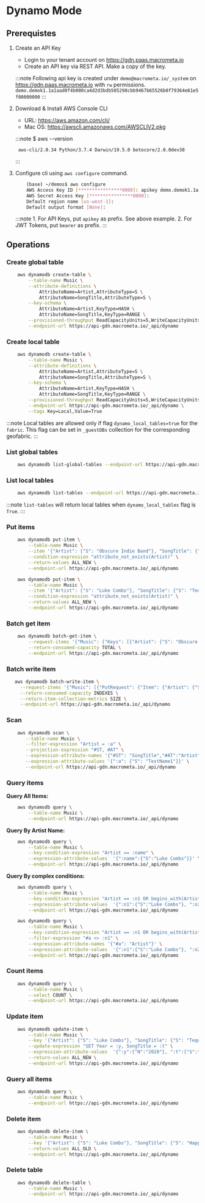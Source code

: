 # Dynamo Mode

## Prerequistes

1. Create an API Key
    * Login to your tenant account on https://gdn.paas.macrometa.io
    * Create an API key via REST API. Make a copy of the key.

    :::note
        Following api key is created under `demo@macrometa.io/_system` on https://gdn.paas.macrometa.io with `rw` permissions.
        ```
            demo.demok1.1a1aad0f4b000ca4d2d3bdb505298cbb9467b65526b0f79364e61e5f00000000
        ```
    :::

2. Download & Install AWS Console CLI
    * URL: https://aws.amazon.com/cli/
    * Mac OS: https://awscli.amazonaws.com/AWSCLIV2.pkg

    :::note
        $ aws --version

        aws-cli/2.0.34 Python/3.7.4 Darwin/19.5.0 botocore/2.0.0dev38
    :::

3. Configure cli using `aws configure` command.

    ```bash
        (base) ~/demos$ aws configure
        AWS Access Key ID [****************0000]: apikey demo.demok1.1a1aad0f4b000ca4d2d3bdb505298cbb9467b65526b0f79364e61e5f00000000
        AWS Secret Access Key [****************0000]: 
        Default region name [us-west-1]: 
        Default output format [None]: 
    ```

    :::note
        1. For API Keys, put `apikey` as prefix. See above example.
        2. For JWT Tokens, put `bearer` as prefix.
    :::

## Operations

### Create global table

```bash
    aws dynamodb create-table \
        --table-name Music \
        --attribute-definitions \
            AttributeName=Artist,AttributeType=S \
            AttributeName=SongTitle,AttributeType=S \
        --key-schema \
            AttributeName=Artist,KeyType=HASH \
            AttributeName=SongTitle,KeyType=RANGE \
        --provisioned-throughput ReadCapacityUnits=5,WriteCapacityUnits=5 \
        --endpoint-url https://api-gdn.macrometa.io/_api/dynamo
```

### Create local table

```bash
    aws dynamodb create-table \
        --table-name Music \
        --attribute-definitions \
            AttributeName=Artist,AttributeType=S \
            AttributeName=SongTitle,AttributeType=S \
        --key-schema \
            AttributeName=Artist,KeyType=HASH \
            AttributeName=SongTitle,KeyType=RANGE \
        --provisioned-throughput ReadCapacityUnits=5,WriteCapacityUnits=5 \
        --endpoint-url https://api-gdn.macrometa.io/_api/dynamo \
        --tags Key=Local,Value=True
```

:::note
Local tables are allowed only if flag `dynamo_local_tables=true` for the `fabric`. 
This flag can be set in `_guestDBs` collection for the corresponding geofabric.
:::

### List global tables

```bash
    aws dynamodb list-global-tables --endpoint-url https://api-gdn.macrometa.io/_api/dynamo
```

### List local tables

```bash
    aws dynamodb list-tables --endpoint-url https://api-gdn.macrometa.io/_api/dynamo
```

:::note
`list-tables` will return local tables when `dynamo_local_tables` flag is `True`.
:::

### Put items

```bash
    aws dynamodb put-item \
        --table-name Music \
        --item '{"Artist": {"S": "Obscure Indie Band"}, "SongTitle": {"S": "Call Me Today"}}' \
        --condition-expression "attribute_not_exists(Artist)" \
        --return-values ALL_NEW \
        --endpoint-url https://api-gdn.macrometa.io/_api/dynamo
```

```bash
    aws dynamodb put-item \
        --table-name Music \
        --item '{"Artist": {"S": "Luke Combs"}, "SongTitle": {"S": "Tequila"}}' \
        --condition-expression "attribute_not_exists(Artist)" \
        --return-values ALL_NEW \
        --endpoint-url https://api-gdn.macrometa.io/_api/dynamo
```

### Batch get item

```bash
    aws dynamodb batch-get-item \
        --request-items '{"Music": {"Keys": [{"Artist": {"S": "Obscure Indie Band"},"SongTitle": {"S": "Call Me Today"}},{"Artist": {"S": "Luke Combs"},"SongTitle": {"S": "Tequila"}}],"ProjectionExpression":"Artist"}}' \
        --return-consumed-capacity TOTAL \
        --endpoint-url https://api-gdn.macrometa.io/_api/dynamo
```

### Batch write item

```bash
   aws dynamodb batch-write-item \
     --request-items '{"Music": [{"PutRequest": {"Item": {"Artist": {"S": "TestName1"},"SongTitle": {"S": "The Best1"}}}},{"PutRequest": {"Item": {"Artist": {"S": "TestName2"},"SongTitle": {"S": "The Best2"}}}}]}' \
     --return-consumed-capacity INDEXES \
     --return-item-collection-metrics SIZE \
     --endpoint-url https://api-gdn.macrometa.io/_api/dynamo
```

### Scan

```bash
    aws dynamodb scan \
       --table-name Music \
       --filter-expression "Artist = :a" \
       --projection-expression "#ST, #AT" \
       --expression-attribute-names '{"#ST": "SongTitle","#AT":"Artist"}' \
       --expression-attribute-values '{":a": {"S": "TestName1"}}' \
       --endpoint-url https://api-gdn.macrometa.io/_api/dynamo
```

### Query items

**Query All Items:**

```bash
    aws dynamodb query \
        --table-name Music \
        --endpoint-url https://api-gdn.macrometa.io/_api/dynamo
```

**Query By Artist Name:**

```bash
    aws dynamodb query \
        --table-name Music \
        --key-condition-expression "Artist == :name" \
        --expression-attribute-values  '{":name":{"S":"Luke Combs"}}' \
        --endpoint-url https://api-gdn.macrometa.io/_api/dynamo
```

**Query By complex conditions:**

```bash
    aws dynamodb query \
        --table-name Music \
        --key-condition-expression "Artist == :n1 OR begins_with(Artist, :n2)" \
        --expression-attribute-values  '{":n1":{"S":"Luke Combs"}, ":n2":{"S":"Obscure"}}' \
        --endpoint-url https://api-gdn.macrometa.io/_api/dynamo  
```

```bash
    aws dynamodb query \
        --table-name Music \
        --key-condition-expression "Artist == :n1 OR begins_with(Artist, :n2)" \
        --filter-expression "#a <> :n1" \
        --expression-attribute-names '{"#a": "Artist"}' \
        --expression-attribute-values  '{":n1":{"S":"Luke Combs"}, ":n2":{"S":"Obscure"}}' \
        --endpoint-url https://api-gdn.macrometa.io/_api/dynamo
```

### Count items

```bash
    aws dynamodb query \
        --table-name Music \
        --select COUNT \
        --endpoint-url https://api-gdn.macrometa.io/_api/dynamo
```

### Update item

```bash
    aws dynamodb update-item \
        --table-name Music \
        --key '{"Artist": {"S": "Luke Combs"}, "SongTitle": {"S": "Tequila"}}' \
        --update-expression "SET Year = :y, SongTitle = :t" \
        --expression-attribute-values  '{":y":{"N":"2020"}, ":t":{"S":"Happy Day"}}' \
        --return-values ALL_NEW \
        --endpoint-url https://api-gdn.macrometa.io/_api/dynamo
```

### Query all items

```bash
    aws dynamodb query \
        --table-name Music \
        --endpoint-url https://api-gdn.macrometa.io/_api/dynamo
```

### Delete item

```bash
    aws dynamodb delete-item \
        --table-name Music \
        --key '{"Artist": {"S": "Luke Combs"}, "SongTitle": {"S": "Happy Day"}}' \
        --return-values ALL_OLD \
        --endpoint-url https://api-gdn.macrometa.io/_api/dynamo
```

### Delete table

```bash
    aws dynamodb delete-table \
        --table-name Music \
        --endpoint-url https://api-gdn.macrometa.io/_api/dynamo
```
